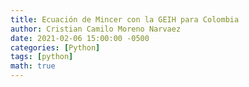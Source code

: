 ```yaml
---
title: Ecuación de Mincer con la GEIH para Colombia
author: Cristian Camilo Moreno Narvaez
date: 2021-02-06 15:00:00 -0500
categories: [Python]
tags: [python]
math: true
---
```

